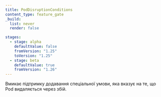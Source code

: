 ```yaml
---
title: PodDisruptionConditions
content_type: feature_gate
_build:
  list: never
  render: false

stages:
  - stage: alpha 
    defaultValue: false
    fromVersion: "1.25"
    toVersion: "1.25"
  - stage: beta
    defaultValue: true
    fromVersion: "1.26"
---
```

Вмикає підтримку додавання спеціальної умови, яка вказує на те, що Pod видаляється через збій.
